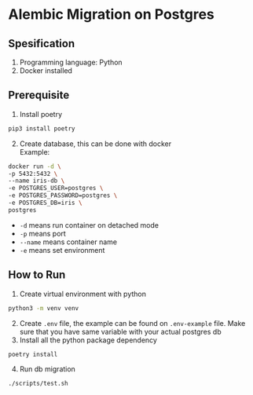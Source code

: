 # Alembic Migration on Postgres

## Spesification
1. Programming language: Python
2. Docker installed


## Prerequisite
1. Install poetry
```bash
pip3 install poetry
```
2. Create database, this can be done with docker </br>
Example: 
```bash
docker run -d \
-p 5432:5432 \
--name iris-db \
-e POSTGRES_USER=postgres \
-e POSTGRES_PASSWORD=postgres \
-e POSTGRES_DB=iris \
postgres
```

* `-d` means run container on detached mode
* `-p` means port
* `--name` means container name
* `-e` means set environment

## How to Run
1. Create virtual environment with python
```bash
python3 -m venv venv
```
2. Create `.env` file, the example can be found on `.env-example` file. Make sure that you have same variable with your actual postgres db 
3. Install all the python package dependency
```bash
poetry install
```
4. Run db migration
```bash
./scripts/test.sh
```
